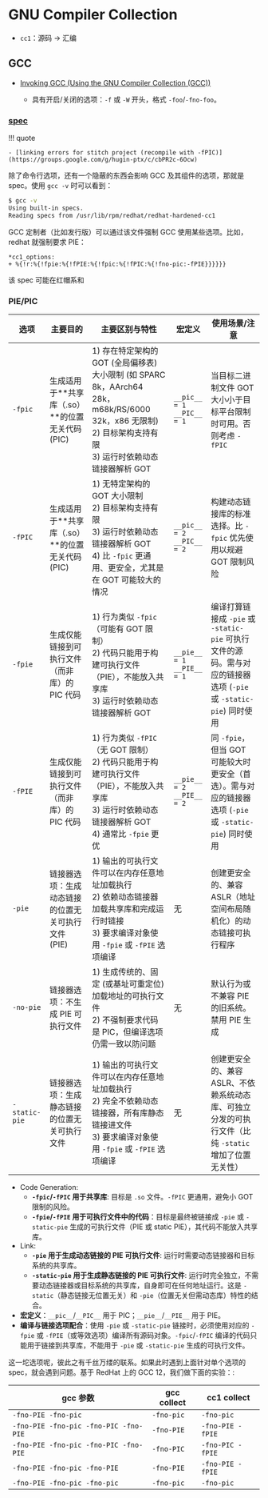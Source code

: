 # GNU Compiler Collection

- `cc1`：源码 -> 汇编

## GCC

- [Invoking GCC (Using the GNU Compiler Collection (GCC))](https://gcc.gnu.org/onlinedocs/gcc/Invoking-GCC.html)

    - 具有开启/关闭的选项：`-f` 或 `-W` 开头，格式 `-foo`/`-fno-foo`。

### [spec](https://gcc.gnu.org/onlinedocs/gcc/Spec-Files.html)

!!! quote

    - [linking errors for stitch project (recompile with -fPIC)](https://groups.google.com/g/hugin-ptx/c/cbPR2c-6Ocw)

除了命令行选项，还有一个隐蔽的东西会影响 GCC 及其组件的选项，那就是 spec。使用 `gcc -v` 时可以看到：

```bash
$ gcc -v
Using built-in specs.
Reading specs from /usr/lib/rpm/redhat/redhat-hardened-cc1
```

GCC 定制者（比如发行版）可以通过该文件强制 GCC 使用某些选项。比如，redhat 就强制要求 PIE：

```text title="redhat-hardened-cc1"
*cc1_options:
+ %{!r:%{!fpie:%{!fPIE:%{!fpic:%{!fPIC:%{!fno-pic:-fPIE}}}}}}
```

该 spec 可能在红帽系和

### PIE/PIC

| 选项 | 主要目的 | 主要区别与特性 | 宏定义 | 使用场景/注意 |
|------|----------|----------------|--------|---------------|
| `-fpic` | 生成适用于**共享库（.so）**的位置无关代码 (PIC) | 1) 存在特定架构的 GOT (全局偏移表) 大小限制 (如 SPARC 8k，AArch64 28k，m68k/RS/6000 32k，x86 无限制)<br>2) 目标架构支持有限<br>3) 运行时依赖动态链接器解析 GOT | `__pic__ = 1`<br>`__PIC__ = 1` | 当目标二进制文件 GOT 大小小于目标平台限制时可用。否则考虑 `-fPIC` |
| `-fPIC` | 生成适用于**共享库（.so）**的位置无关代码 (PIC) | 1) 无特定架构的 GOT 大小限制<br>2) 目标架构支持有限<br>3) 运行时依赖动态链接器解析 GOT<br>4) 比 `-fpic` 更通用、更安全，尤其是在 GOT 可能较大的情况 | `__pic__ = 2`<br>`__PIC__ = 2` | 构建动态链接库的标准选择。比 `-fpic` 优先使用以规避 GOT 限制风险 |
| `-fpie` | 生成仅能链接到可执行文件（而非库）的 PIC 代码 | 1) 行为类似 `-fpic`（可能有 GOT 限制）<br>2) 代码只能用于构建可执行文件（PIE），不能放入共享库<br>3) 运行时依赖动态链接器解析 GOT | `__pie__ = 1`<br>`__PIE__ = 1` | 编译打算链接成 `-pie` 或 `-static-pie` 可执行文件的源码。需与对应的链接器选项 (`-pie` 或 `-static-pie`) 同时使用 |
| `-fPIE` | 生成仅能链接到可执行文件（而非库）的 PIC 代码 | 1) 行为类似 `-fPIC`（无 GOT 限制）<br>2) 代码只能用于构建可执行文件（PIE），不能放入共享库<br>3) 运行时依赖动态链接器解析 GOT<br>4) 通常比 `-fpie` 更优 | `__pie__ = 2`<br>`__PIE__ = 2` | 同 `-fpie`，但当 GOT 可能较大时更安全（首选）。需与对应的链接器选项 (`-pie` 或 `-static-pie`) 同时使用 |
| `-pie` | 链接器选项：生成动态链接的位置无关可执行文件 (PIE) | 1) 输出的可执行文件可以在内存任意地址加载执行<br>2) 依赖动态链接器加载共享库和完成运行时链接<br>3) 要求编译对象使用 `-fpie` 或 `-fPIE` 选项编译 | 无 | 创建更安全的、兼容 ASLR（地址空间布局随机化）的动态链接可执行程序 |
| `-no-pie`| 链接器选项：不生成 PIE 可执行文件 | 1) 生成传统的、固定 (或基址可重定位) 加载地址的可执行文件<br>2) 不强制要求代码是 PIC，但编译选项仍需一致以防问题 | 无 | 默认行为或不兼容 PIE 的旧系统。禁用 PIE 生成 |
| `-static-pie` | 链接器选项：生成静态链接的位置无关可执行文件 | 1) 输出的可执行文件可以在内存任意地址加载执行<br>2) 完全不依赖动态链接器，所有库静态链接进文件<br>3) 要求编译对象使用 `-fpie` 或 `-fPIE` 选项编译 | 无 | 创建更安全的、兼容 ASLR、不依赖系统动态库、可独立分发的可执行文件（比纯 `-static` 增加了位置无关性） |

- Code Generation:
    - **`-fpic`/`-fPIC` 用于共享库**: 目标是 `.so` 文件。`-fPIC` 更通用，避免小 GOT 限制的风险。
    - **`-fpie`/`-fPIE` 用于可执行文件中的代码**：目标是最终被链接成 `-pie` 或 `-static-pie` 生成的可执行文件（PIE 或 static PIE），其代码不能放入共享库。
- Link:
    - **`-pie` 用于生成动态链接的 PIE 可执行文件**: 运行时需要动态链接器和目标系统的共享库。
    - **`-static-pie` 用于生成静态链接的 PIE 可执行文件**: 运行时完全独立，不需要动态链接器或目标系统的共享库，自身即可在任何地址运行。这是 `-static`（静态链接无位置无关）和 `-pie`（位置无关但需动态库）特性的结合。
- **宏定义**：`__pic__`/`__PIC__` 用于 PIC；`__pie__`/`__PIE__` 用于 PIE。
- **编译与链接选项配合**：使用 `-pie` 或 `-static-pie` 链接时，必须使用对应的 `-fpie` 或 `-fPIE`（或等效选项）编译所有源码对象。`-fpic`/`-fPIC` 编译的代码只能用于链接到共享库，不能用于 `-pie` 或 `-static-pie` 生成的可执行文件。

这一坨选项呢，彼此之有千丝万缕的联系。如果此时遇到上面针对单个选项的 spec，就会遇到问题。基于 RedHat 上的 GCC 12，我们做下面的实验：:

| gcc 参数 | gcc collect | cc1 collect |
| - | - | - |
| `-fno-PIE -fno-pic` | `-fno-pic` | `-fno-pic` |
| `-fno-PIE -fno-pic -fno-PIC -fno-PIE` | `-fno-PIE` | `-fno-PIE -fPIE` |
| `-fno-PIE -fno-pic -fno-PIC -fno-PIE` | `-fno-PIC` | `-fno-PIC -fPIE` |
| `-fno-PIE -fno-pic -fno-PIE` | `-fno-PIE` | `-fno-PIE -fPIE` |
| `-fno-PIE -fno-pic -fno-pic` | `-fno-pic` | `-fno-pic` |
